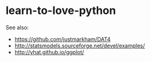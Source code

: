 # learn-to-love-python

See also:
- https://github.com/justmarkham/DAT4
- http://statsmodels.sourceforge.net/devel/examples/
- http://yhat.github.io/ggplot/
